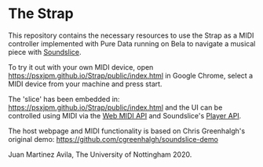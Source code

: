 # The Strap
This repository contains the necessary resources to use the Strap as a MIDI controller implemented with Pure Data running on Bela to navigate a musical piece with [Soundslice](https://www.soundslice.com/). 

To try it out with your own MIDI device, open https://psxjpm.github.io/Strap/public/index.html in Google Chrome, select a MIDI device from your machine and press start. 

The 'slice' has been embedded in: https://psxjpm.github.io/Strap/public/index.html and the UI can be controlled using MIDI via the [Web MIDI API](https://webaudio.github.io/web-midi-api/#dom-midimessageevent) and Soundslice's [Player API](https://www.soundslice.com/help/player-api/). 

The host webpage and MIDI functionality is based on Chris Greenhalgh's original demo: https://github.com/cgreenhalgh/soundslice-demo

Juan Martinez Avila, The University of Nottingham 2020.
